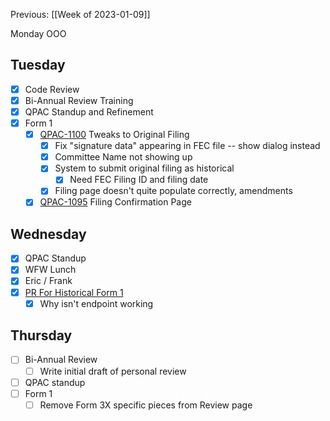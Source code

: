 Previous: [[Week of 2023-01-09]]

Monday OOO

## Tuesday
- [x] Code Review
- [x] Bi-Annual Review Training
- [x] QPAC Standup and Refinement
- [x] Form 1
	- [x] [QPAC-1100](https://quorumanalytics.atlassian.net/browse/QPAC-1100) Tweaks to Original Filing
		- [x] Fix "signature data" appearing in FEC file -- show dialog instead
		- [x] Committee Name not showing up
		- [x] System to submit original filing as historical
			- [x] Need FEC Filing ID and filing date
		- [x] Filing page doesn't quite populate correctly, amendments
	- [x] [QPAC-1095](https://quorumanalytics.atlassian.net/browse/QPAC-1095) Filing Confirmation Page

## Wednesday
- [x] QPAC Standup
- [x] WFW Lunch
- [x] Eric / Frank
- [x] [PR For Historical Form 1](https://github.com/QuorumUS/quorum-site/pull/28353)
	- [x] Why isn't endpoint working

## Thursday
- [ ] Bi-Annual Review
	- [ ] Write initial draft of personal review
- [ ] QPAC standup
- [ ] Form 1
	- [ ] Remove Form 3X specific pieces from Review page